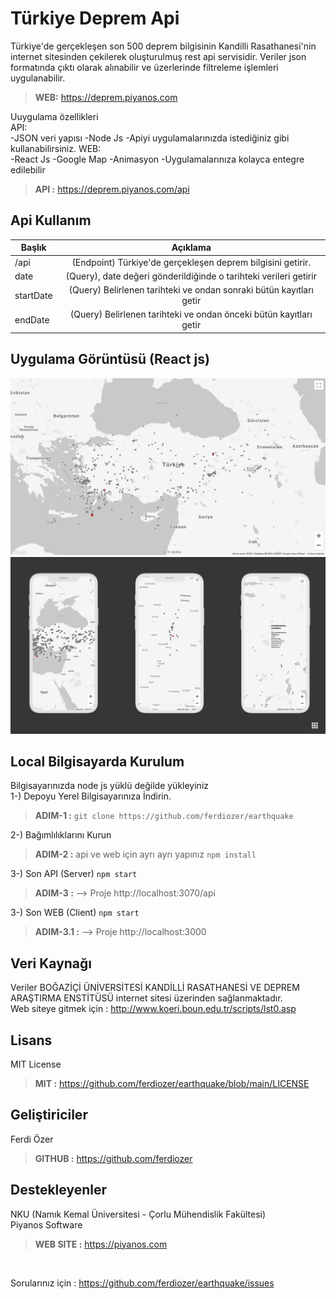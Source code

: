 # Türkiye Deprem Api
Türkiye'de gerçekleşen son 500 deprem bilgisinin Kandilli Rasathanesi'nin internet sitesinden çekilerek oluşturulmuş rest api servisidir. Veriler json formatında çıktı olarak alınabilir ve üzerlerinde filtreleme işlemleri uygulanabilir. <br/>

> **WEB:** https://deprem.piyanos.com

Uuygulama özellikleri<br/>
API:<br/>
-JSON veri yapısı
-Node Js
-Apiyi uygulamalarınızda istediğiniz gibi kullanabilirsiniz.
WEB:<br/>
-React Js
-Google Map
-Animasyon
-Uygulamalarınıza kolayca entegre edilebilir

> **API :** https://deprem.piyanos.com/api

## Api Kullanım
|   Başlık     | Açıklama   |
| ------------- |:-------------:|
| /api      |(Endpoint) Türkiye'de gerçekleşen deprem bilgisini getirir. |
| date| (Query), date değeri gönderildiğinde o tarihteki verileri getirir   | 
| startDate | (Query) Belirlenen tarihteki ve ondan sonraki bütün kayıtları getir  |
| endDate |(Query) Belirlenen tarihteki ve ondan önceki bütün kayıtları getir  |

## Uygulama Görüntüsü (React js)
![Resim](https://raw.githubusercontent.com/ferdiozer/earthquake/main/deprem.jpg) <br/>
![Resim](https://raw.githubusercontent.com/ferdiozer/earthquake/main/deprem_mobil.png) <br/>


## Local Bilgisayarda Kurulum
Bilgisayarınızda node js yüklü değilde yükleyiniz<br/>
1-) Depoyu Yerel Bilgisayarınıza İndirin. 
> **ADIM-1 :** 
```git clone https://github.com/ferdiozer/earthquake```

2-) Bağımlılıklarını Kurun
> **ADIM-2 :** api ve web için ayrı ayrı yapınız
```npm install```

3-) Son API (Server)
```npm start```
> **ADIM-3 :**  --> Proje http://localhost:3070/api

3-) Son WEB (Client)
```npm start```
> **ADIM-3.1 :**  --> Proje http://localhost:3000

## Veri Kaynağı
Veriler BOĞAZİÇİ ÜNİVERSİTESİ KANDİLLİ RASATHANESİ VE DEPREM ARAŞTIRMA ENSTİTÜSÜ internet sitesi üzerinden sağlanmaktadır. <br />
Web siteye gitmek için : http://www.koeri.boun.edu.tr/scripts/lst0.asp

## Lisans
MIT License
<br/>
> **MIT :** https://github.com/ferdiozer/earthquake/blob/main/LICENSE

## Geliştiriciler
Ferdi Özer
<br/>
> **GITHUB :** https://github.com/ferdiozer

## Destekleyenler
NKU (Namık Kemal Üniversitesi - Çorlu Mühendislik Fakültesi)
<br/>
Piyanos Software
<br/>
> **WEB SITE :** https://piyanos.com
<br/>

Sorularınız için : https://github.com/ferdiozer/earthquake/issues

